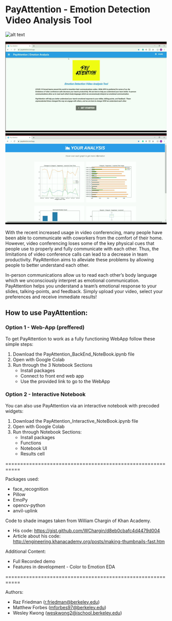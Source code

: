 # PayAttention - Emotion Detection Video Analysis Tool
![alt text](https://encrypted-tbn0.gstatic.com/images?q=tbn%3AANd9GcSlqqeSaPXhlIIa3cgWd0l3TBUlzXk5rGIQZmMVheyiLF2VK001&usqp=CAU)

![](demo.gif)![](demo2.gif)

With the recent increased usage in video conferencing, many people have been able to communicate with coworkers from the comfort of their home. However, video conferencing loses some of the key physical cues that people use to properly and fully communicate with each other. Thus, the limitations of video conference calls can lead to a decrease in team productivity. PayAttention aims to alleviate these problems by allowing people to better understand each other. 

In-person communications allow us to read each other’s body language which we unconsciously interpret as emotional communication. PayAttention helps you understand a team’s emotional response to your slides, talking-points, and feedback. Simply upload your video, select your preferences and receive immediate results! 

## How to use PayAttention:

### Option 1 - Web-App (preffered)

To get PayAttention to work as a fully functioning WebApp follow these simple steps:
1. Download the PayAttention_BackEnd_NoteBook.ipynb file
2. Open with Google Colab
3. Run through the 3 Notebook Sections
      - Install packages
      - Connect to front end web app
      - Use the provided link to go to the WebApp
     
### Option 2 - Interactive Notebook

You can also use PayAttention via an interactive notebook with precoded widgets:
1. Download the PayAttention_Interactive_NoteBook.ipynb file
2. Open with Google Colab
3. Run through Notebook Sections:
      - Install packages
      - Functions
      - Notebook UI
      - Results cell
      
===========================================================

Packages used:
- face_recognition
- Pillow
- EmoPy
- opencv-python
- anvil-uplink

Code to shade images taken from William Chargin of Khan Academy.
- His code: https://gist.github.com/WChargin/d8eb0cbafc4d4479d004
- Article about his code: http://engineering.khanacademy.org/posts/making-thumbnails-fast.htm

Additional Content:
- Full Recorded demo
- Features in development - Color to Emotion EDA

===========================================================

Authors:
- Raz Friedman (r.friedman@berkeley.edu)
- Matthew Forbes (mforbes97@berkeley.edu)
- Wesley Kwong (weskwong2@ischool.berkeley.edu)
